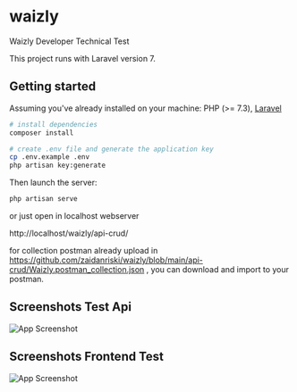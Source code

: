 
# waizly

Waizly Developer Technical Test

This project runs with Laravel version 7.

## Getting started

Assuming you've already installed on your machine: PHP (>= 7.3), [Laravel](https://laravel.com)

``` bash
# install dependencies
composer install

# create .env file and generate the application key
cp .env.example .env
php artisan key:generate

```

Then launch the server:

``` bash
php artisan serve
```
or just open in localhost webserver

http://localhost/waizly/api-crud/

for collection postman already upload in https://github.com/zaidanriski/waizly/blob/main/api-crud/Waizly.postman_collection.json , you can download and import to your postman.





## Screenshots Test Api

![App Screenshot](https://storage.googleapis.com/openscreenshot/9%2FB%2F-/zpcRBF-B9.png)


## Screenshots Frontend Test

![App Screenshot](https://www.webpagescreenshot.info/image-url/-S80QNMmJ)

